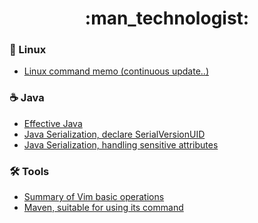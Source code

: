 <div align="center">
  <h1>:man_technologist:</h1>
</div>


### :penguin: Linux

- [Linux command memo (continuous update..)](https://github.com/PisecesPeng/PisecesPeng.record.me/issues/1)

### :coffee: Java

- [Effective Java](https://github.com/PisecesPeng/PisecesPeng.record.me/issues/3)
- [Java Serialization, declare SerialVersionUID](https://github.com/PisecesPeng/PisecesPeng.record.me/issues/6)
- [Java Serialization, handling sensitive attributes](https://github.com/PisecesPeng/PisecesPeng.record.me/issues/7)

### :hammer_and_wrench: Tools

- [Summary of Vim basic operations](https://github.com/PisecesPeng/PisecesPeng.record.me/issues/2)
- [Maven, suitable for using its command](https://github.com/PisecesPeng/PisecesPeng.record.me/issues/5)
